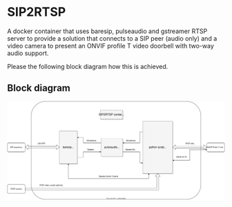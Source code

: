 # SIP2RTSP
A docker container that uses baresip, pulseaudio and gstreamer RTSP server to provide a solution that connects to a SIP peer (audio only) and a video camera to present an ONVIF profile T video doorbell with two-way audio support.

Please the following block diagram how this is achieved.


## Block diagram
![block_diagram](./docs/sip2rtsp_block_diagram.svg)

